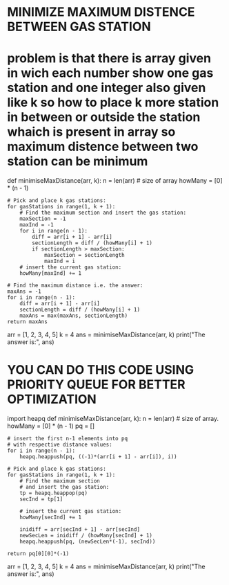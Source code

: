 # MINIMIZE MAXIMUM DISTENCE BETWEEN GAS STATION

# problem is that there is array given in wich each number show one gas station and one integer also given like k so how to place k more station in between or outside the station whaich is present in array so maximum distence between two station can be minimum

def minimiseMaxDistance(arr, k):
n = len(arr) # size of array
howMany = [0] \* (n - 1)

    # Pick and place k gas stations:
    for gasStations in range(1, k + 1):
        # Find the maximum section and insert the gas station:
        maxSection = -1
        maxInd = -1
        for i in range(n - 1):
            diff = arr[i + 1] - arr[i]
            sectionLength = diff / (howMany[i] + 1)
            if sectionLength > maxSection:
                maxSection = sectionLength
                maxInd = i
        # insert the current gas station:
        howMany[maxInd] += 1

    # Find the maximum distance i.e. the answer:
    maxAns = -1
    for i in range(n - 1):
        diff = arr[i + 1] - arr[i]
        sectionLength = diff / (howMany[i] + 1)
        maxAns = max(maxAns, sectionLength)
    return maxAns

arr = [1, 2, 3, 4, 5]
k = 4
ans = minimiseMaxDistance(arr, k)
print("The answer is:", ans)

# YOU CAN DO THIS CODE USING PRIORITY QUEUE FOR BETTER OPTIMIZATION

import heapq
def minimiseMaxDistance(arr, k):
n = len(arr) # size of array.
howMany = [0] \* (n - 1)
pq = []

    # insert the first n-1 elements into pq
    # with respective distance values:
    for i in range(n - 1):
        heapq.heappush(pq, ((-1)*(arr[i + 1] - arr[i]), i))

    # Pick and place k gas stations:
    for gasStations in range(1, k + 1):
        # Find the maximum section
        # and insert the gas station:
        tp = heapq.heappop(pq)
        secInd = tp[1]

        # insert the current gas station:
        howMany[secInd] += 1

        inidiff = arr[secInd + 1] - arr[secInd]
        newSecLen = inidiff / (howMany[secInd] + 1)
        heapq.heappush(pq, (newSecLen*(-1), secInd))

    return pq[0][0]*(-1)

arr = [1, 2, 3, 4, 5]
k = 4
ans = minimiseMaxDistance(arr, k)
print("The answer is:", ans)
